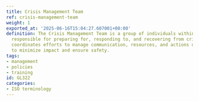 ```yaml
---
title: Crisis Management Team
ref: crisis-management-team
weight: 1
exported_at: '2025-06-16T15:04:27.607001+00:00'
definition: The Crisis Management Team is a group of individuals within an organization
  responsible for preparing for, responding to, and recovering from crises. This team
  coordinates efforts to manage communication, resources, and actions during emergencies
  to minimize impact and ensure safety.
tags:
- management
- policies
- training
id: GL322
categories:
- ISO terminology
---
```


